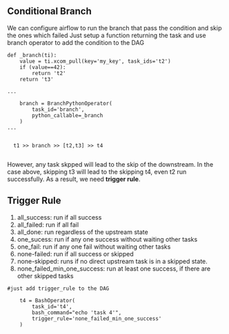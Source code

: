 
## Conditional Branch
We can configure airflow to run the branch that pass the condition and skip the ones which failed
Just setup a function returning the task and use branch operator to add the condition to the DAG

```
def _branch(ti):
    value = ti.xcom_pull(key='my_key', task_ids='t2')
    if (value==42):
        return 't2'
    return 't3'

...

	branch = BranchPythonOperator(
        task_id='branch',
        python_callable=_branch
    )
...


  t1 >> branch >> [t2,t3] >> t4
  
```


However, any task skpped will lead to the skip of the downstream. 
In the case above, skipping t3 will lead to the skipping t4, even t2 run successfully.
As a result, we need **trigger rule**.

## Trigger Rule

1. all_success: run if all success
2. all_failed: run if all fail
3. all_done: run regardless of the upstream state
4. one_sucess: run if any one success without waiting other tasks
5. one_fail: run if any one fail without waiting other tasks
6. none-failed: run if all success or skipped
7. none-skipped: runs if no direct upstream task is in a skipped state.
8. none_failed_min_one_success: run at least one success, if there are other skipped tasks
```
#just add trigger_rule to the DAG

    t4 = BashOperator(
        task_id='t4',
        bash_command="echo 'task 4'",
        trigger_rule='none_failed_min_one_success'
    )
```
